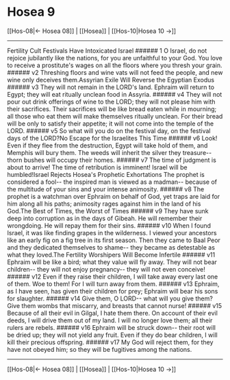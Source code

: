 # Hosea 9

[[Hos-08|← Hosea 08]] | [[Hosea]] | [[Hos-10|Hosea 10 →]]
***

Fertility Cult Festivals Have Intoxicated Israel ###### 1 O Israel, do not rejoice jubilantly like the nations, for you are unfaithful to your God. You love to receive a prostitute's wages on all the floors where you thresh your grain. ###### v2 Threshing floors and wine vats will not feed the people, and new wine only deceives them.Assyrian Exile Will Reverse the Egyptian Exodus ###### v3 They will not remain in the LORD's land. Ephraim will return to Egypt; they will eat ritually unclean food in Assyria. ###### v4 They will not pour out drink offerings of wine to the LORD; they will not please him with their sacrifices. Their sacrifices will be like bread eaten while in mourning; all those who eat them will make themselves ritually unclean. For their bread will be only to satisfy their appetite; it will not come into the temple of the LORD. ###### v5 So what will you do on the festival day, on the festival days of the LORD?No Escape for the Israelites This Time ###### v6 Look! Even if they flee from the destruction, Egypt will take hold of them, and Memphis will bury them. The weeds will inherit the silver they treasure-- thorn bushes will occupy their homes. ###### v7 The time of judgment is about to arrive! The time of retribution is imminent! Israel will be humbled!Israel Rejects Hosea's Prophetic Exhortations The prophet is considered a fool-- the inspired man is viewed as a madman-- because of the multitude of your sins and your intense animosity. ###### v8 The prophet is a watchman over Ephraim on behalf of God, yet traps are laid for him along all his paths; animosity rages against him in the land of his God.The Best of Times, the Worst of Times ###### v9 They have sunk deep into corruption as in the days of Gibeah. He will remember their wrongdoing. He will repay them for their sins. ###### v10 When I found Israel, it was like finding grapes in the wilderness. I viewed your ancestors like an early fig on a fig tree in its first season. Then they came to Baal Peor and they dedicated themselves to shame-- they became as detestable as what they loved.The Fertility Worshipers Will Become Infertile ###### v11 Ephraim will be like a bird; what they value will fly away. They will not bear children-- they will not enjoy pregnancy-- they will not even conceive! ###### v12 Even if they raise their children, I will take away every last one of them. Woe to them! For I will turn away from them. ###### v13 Ephraim, as I have seen, has given their children for prey; Ephraim will bear his sons for slaughter. ###### v14 Give them, O LORD-- what will you give them? Give them wombs that miscarry, and breasts that cannot nurse! ###### v15 Because of all their evil in Gilgal, I hate them there. On account of their evil deeds, I will drive them out of my land. I will no longer love them; all their rulers are rebels. ###### v16 Ephraim will be struck down-- their root will be dried up; they will not yield any fruit. Even if they do bear children, I will kill their precious offspring. ###### v17 My God will reject them, for they have not obeyed him; so they will be fugitives among the nations.

***
[[Hos-08|← Hosea 08]] | [[Hosea]] | [[Hos-10|Hosea 10 →]]
